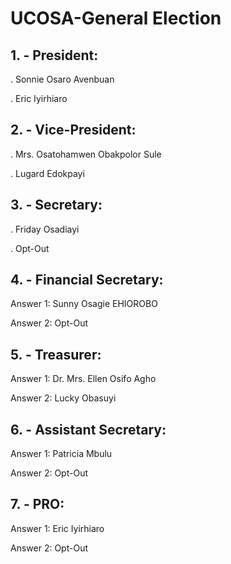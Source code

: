 # UCOSA-General Election
## 1. - President:

.  Sonnie Osaro Avenbuan

.  Eric Iyirhiaro

## 2. - Vice-President: 

. Mrs. Osatohamwen Obakpolor Sule

. Lugard Edokpayi

## 3. - Secretary: 

.  Friday Osadiayi

.  Opt-Out

## 4. - Financial Secretary: 

Answer 1: Sunny Osagie EHIOROBO

Answer 2: Opt-Out

## 5. - Treasurer: 

Answer 1: Dr. Mrs. Ellen Osifo Agho

Answer 2: Lucky Obasuyi

## 6. - Assistant Secretary: 

Answer 1: Patricia Mbulu

Answer 2: Opt-Out

## 7. - PRO:

Answer 1: Eric Iyirhiaro

Answer 2: Opt-Out
